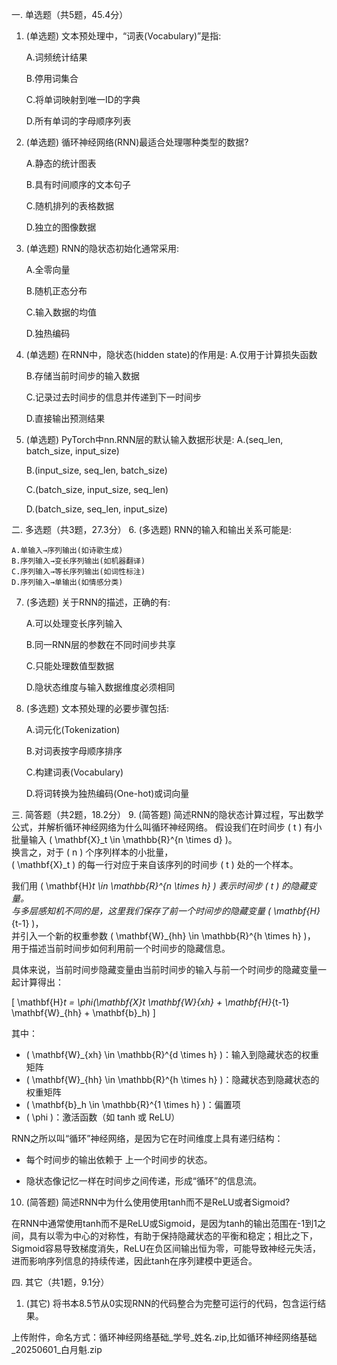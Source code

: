 
一. 单选题（共5题，45.4分）
1. (单选题) 文本预处理中，“词表(Vocabulary)”是指:​​
   
    A.词频统计结果

    B.停用词集合

    C.将单词映射到唯一ID的字典

    D.所有单词的字母顺序列表

2. (单选题) 循环神经网络(RNN)最适合处理哪种类型的数据?
   
    A.静态的统计图表

    B.具有时间顺序的文本句子

    C.随机排列的表格数据

    D.独立的图像数据

3. (单选题) RNN的隐状态初始化通常采用:​​
   
    A.全零向量

    B.随机正态分布

    C.输入数据的均值

    D.独热编码

4. (单选题) 在RNN中，隐状态(hidden state)的作用是:
    A.仅用于计算损失函数

    B.存储当前时间步的输入数据

    C.记录过去时间步的信息并传递到下一时间步

    D.直接输出预测结果

5. (单选题) PyTorch中nn.RNN层的默认输入数据形状是:​​
    A.(seq_len, batch_size, input_size)

    B.(input_size, seq_len, batch_size)

    C.(batch_size, input_size, seq_len)

    D.(batch_size, seq_len, input_size)

二. 多选题（共3题，27.3分）
6. (多选题) RNN的输入和输出关系可能是:
   
    A.单输入→序列输出(如诗歌生成)
    B.序列输入→变长序列输出(如机器翻译)
    C.序列输入→等长序列输出(如词性标注)
    D.序列输入→单输出(如情感分类)

7. (多选题) 关于RNN的描述，正确的有:
   
    A.可以处理变长序列输入

    B.同一RNN层的参数在不同时间步共享

    C.只能处理数值型数据

    D.隐状态维度与输入数据维度必须相同

8. (多选题) 文本预处理的必要步骤包括:
   
    A.词元化(Tokenization)

    B.对词表按字母顺序排序

    C.构建词表(Vocabulary)

    D.将词转换为独热编码(One-hot)或词向量

三. 简答题（共2题，18.2分）
9. (简答题) 简述RNN的隐状态计算过程，写出数学公式，并解析循环神经网络为什么叫循环神经网络。
假设我们在时间步 \( t \) 有小批量输入 \( \mathbf{X}_t \in \mathbb{R}^{n \times d} \)。  
换言之，对于 \( n \) 个序列样本的小批量，  
\( \mathbf{X}_t \) 的每一行对应于来自该序列的时间步 \( t \) 处的一个样本。

我们用 \( \mathbf{H}_t \in \mathbb{R}^{n \times h} \) 表示时间步 \( t \) 的隐藏变量。  
与多层感知机不同的是，这里我们保存了前一个时间步的隐藏变量 \( \mathbf{H}_{t-1} \)，  
并引入一个新的权重参数 \( \mathbf{W}_{hh} \in \mathbb{R}^{h \times h} \)，  
用于描述当前时间步如何利用前一个时间步的隐藏信息。

具体来说，当前时间步隐藏变量由当前时间步的输入与前一个时间步的隐藏变量一起计算得出：

\[
\mathbf{H}_t = \phi(\mathbf{X}_t \mathbf{W}_{xh} + \mathbf{H}_{t-1} \mathbf{W}_{hh} + \mathbf{b}_h)
\]

其中：
- \( \mathbf{W}_{xh} \in \mathbb{R}^{d \times h} \)：输入到隐藏状态的权重矩阵  
- \( \mathbf{W}_{hh} \in \mathbb{R}^{h \times h} \)：隐藏状态到隐藏状态的权重矩阵  
- \( \mathbf{b}_h \in \mathbb{R}^{1 \times h} \)：偏置项  
- \( \phi \)：激活函数（如 tanh 或 ReLU）

RNN之所以叫“循环”神经网络，是因为它在时间维度上具有递归结构：

- 每个时间步的输出依赖于 上一个时间步的状态。

- 隐状态像记忆一样在时间步之间传递，形成“循环”的信息流。


10. (简答题) 简述RNN中为什么使用使用tanh而不是ReLU或者Sigmoid?
                        
在RNN中通常使用tanh而不是ReLU或Sigmoid，是因为tanh的输出范围在-1到1之间，具有以零为中心的对称性，有助于保持隐藏状态的平衡和稳定；相比之下，Sigmoid容易导致梯度消失，ReLU在负区间输出恒为零，可能导致神经元失活，进而影响序列信息的持续传递，因此tanh在序列建模中更适合。

四. 其它（共1题，9.1分）
1.  (其它)
将书本8.5节从0实现RNN的代码整合为完整可运行的代码，包含运行结果。

上传附件，命名方式：循环神经网络基础_学号_姓名.zip,比如循环神经网络基础_20250601_白月魁.zip

